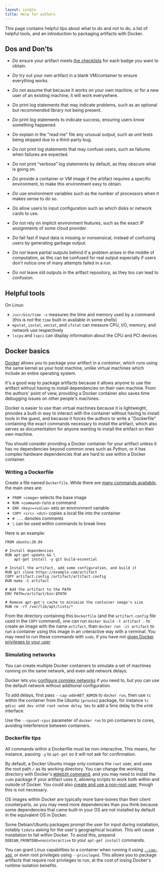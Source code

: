 ```yaml
---
layout: single
title: Help for authors
---
```


This page contains helpful tips about what to do and not to do,
a list of helpful tools,
and an introduction to packaging artifacts with Docker.


## Dos and Don'ts

- *Do* ensure your artifact meets [the checklists](/badges) for each badge you want to obtain.
- *Do* try out your own artifact in a blank VM/container to ensure everything works.
- *Do not* assume that because it works on your own machine, or for a new user of an existing machine, it will work everywhere.

- *Do* print log statements that may indicate problems, such as an optional but recommended library not being present.
- *Do* print log statements to indicate success, ensuring users know something happened.
- *Do* explain in the "read me" file any unusual output, such as unit tests being skipped due to a third-party bug.
- *Do not* print log statements that may confuse users, such as failures when failures are expected.
- *Do not* print “verbose” log statements by default, as they obscure what is going on.

- *Do* provide a container or VM image if the artifact requires a specific environment, to make this environment easy to obtain.
- *Do* use environment variables such as the number of processors when it makes sense to do so.
- *Do* allow users to input configuration such as which disks or network cards to use.
- *Do not* rely on implicit environment features, such as the exact IP assignments of some cloud provider.

- *Do* fail fast if input data is missing or nonsensical, instead of confusing users by generating garbage output.
- *Do not* leave partial outputs behind if a problem arises in the middle of computation, as this can be confused for real output especially if users don't notice one of many attempts failed in a run.
- *Do not* leave old outputs in the artfact repository, as they too can lead to confusion.


## Helpful tools

On Linux:
- `/usr/bin/time -v` measures the time and memory used by a command (this is _not_ the `time` built-in available in some shells)
- `mpstat`, `iostat`, `vmstat`, and `ifstat` can measure CPU, I/O, memory, and network use respectively
- `lscpu` and `lspci` can display information about the CPU and PCI devices


## Docker basics

[Docker](https://www.docker.com/) allows you to package your artifact in a _container_, which runs using the same kernel as your host machine,
unlike virtual machines which include an entire operating system.

It's a good way to package artifacts because it allows anyone to use the artifact without having to install dependencies on their own machine.
From the authors' point of view, providing a Docker container also saves time debugging issues on other people's machines.

Docker is easier to use than virtual machines because it is lightweight, provides a built-in way to interact with the container without having to install tools in the guest,
and because it forces the authors to write a "Dockerfile" containing the exact commands necessary to install the artifact,
which also serves as documentation for anyone wanting to install the artifact on their own machine.

You should consider providing a Docker container for your artifact unless it has no dependencies beyond common ones such as Python, or it has complex hardware dependencies that are hard to use
within a Docker container.

### Writing a Dockerfile

Create a file named `Dockerfile`. While there are [many commands available](https://docs.docker.com/engine/reference/builder/), the main ones are:
- `FROM <image>` selects the base image
- `RUN <command>` runs a command
- `ENV <key>=<value>` sets an environment variable
- `COPY <src> <dst>` copies a local file into the container
- `# ...` denotes comments
- `\` can be used within commands to break lines

Here is an example:

```
FROM ubuntu:20.04

# Install dependencies
RUN apt-get update && \
    apt-get install -y git build-essential

# Install the artifact, add some configuration, and build it
RUN git clone https://example.com/artifact
COPY artifact.config /artifact/artifact.config
RUN make -C artifact

# Add the artifact to the PATH
ENV PATH=/artifact/bin:$PATH

# Remove apt-get's cache to minimize the container image's size
RUN rm -rf /var/lib/apt/lists/*
```

From the directory containing this `Dockerfile` (and the `artifact.config` file used in the `COPY` command),
one can run `docker build -t artifact .` to create an image with the name `artifact`,
then `docker run -it artifact` to run a container using this image in an `i`nteractive way with a `t`erminal.
You may need to run these commands with `sudo`, if you have not [given Docker privileges to your user](https://docs.docker.com/engine/install/linux-postinstall/#manage-docker-as-a-non-root-user).


### Simulating networks

You can create multiple Docker containers to simulate a set of machines running on the same network, and even add network delays.

Docker lets you [configure complex networks](https://docs.docker.com/network/) if you need to,
but you can use the default network without additional configuration.

To add delays, first pass `--cap-add=NET_ADMIN` to `docker run`, then use `tc` within the container from the Ubuntu `iproute2` package,
for instance `tc qdisc add dev eth0 root netem delay 5ms` to add a 5ms delay to the `eth0` interface.

Use the `--cpuset-cpus` parameter of `docker run` to pin containers to cores, avoiding interference between containers.


### Dockerfile tips

All commands within a Dockerfile must be non-interactive. This means, for instance, passing `-y` to `apt-get` so it will not ask for confirmation.

By default, a Docker Ubuntu image only contains the `root` user, and uses the root path `/` as its working directory.
You can change the working directory with Docker's [`WORKDIR` command](https://docs.docker.com/engine/reference/builder/#workdir),
and you may need to install the `sudo` package if your artifact uses it, allowing scripts to work both within and outside of Docker.
You could also [create and use a non-root user](https://docs.docker.com/engine/reference/builder/#user), though this is not necessary.

OS images within Docker are typically more bare-bones than their client counterparts, so you may need more dependencies than you think
because some dependencies that came built-in your OS are not installed by default in the equivalent OS in Docker.

Some Debian/Ubuntu packages prompt the user for input during installation, notably `tzdata` asking for the user's geographical location.
This will cause installation to fail within Docker.
To avoid this, prepend `DEBIAN_FRONTEND=noninteractive` to your `apt-get install` commands.

You can grant Linux capabilities to a container when running it using [`--cap-add`](https://docs.docker.com/engine/reference/run/#runtime-privilege-and-linux-capabilities),
or even root privileges using `--privileged`.
This allows you to package artifacts that require root privileges to run, at the cost of losing Docker's runtime isolation benefits.

